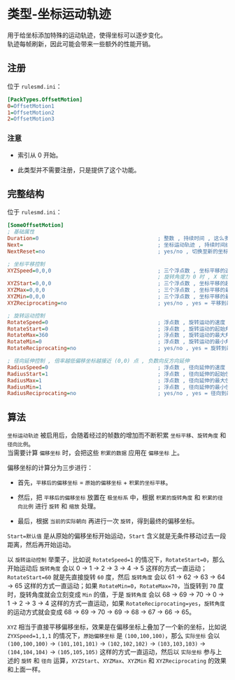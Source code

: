 # 类型-坐标运动轨迹

用于给坐标添加特殊的运动轨迹，使得坐标可以逐步变化。  
轨迹每帧刷新，因此可能会带来一些额外的性能开销。



## 注册

位于 `rulesmd.ini`：

```ini
[PackTypes.OffsetMotion]
0=OffsetMotion1
1=OffsetMotion2
2=OffsetMotion3
```

### 注意

* 索引从 0 开始。

* 此类型并不需要注册，只是提供了这个功能。



## 完整结构

位于 `rulesmd.ini`：

```ini
[SomeOffsetMotion]
; 基础属性
Duration=0                                      ; 整数 , 持续时间 , 这么多帧之后停止运动 , 会一直保留最终的结果 , 负数和 0 = 永久 , 默认值是 0 , 单位 : 帧
Next=                                           ; 坐标运动轨迹 , 持续时间结束之后切换至新的坐标运动轨迹 , 默认值是 空
NextReset=no                                    ; yes/no , 切换至新的坐标运动轨迹后 , 是否根据 XYZStart , RotateStart 和 RadiusStart 重置【积累的数据】 , 默认值是 no

; 坐标平移控制
XYZSpeed=0,0,0                                  ; 三个浮点数 , 坐标平移的速度 , 可以是负数 , 默认值是 0,0,0 , 单位 : 格点
                                                ; 旋转角度为 0 时 , X 增加 = 向右下平移 , Y 增加 = 向左下平移 , Z 增加 = 向上平移
XYZStart=0,0,0                                  ; 三个浮点数 , 坐标平移的起始位置 , 可以是负数 , 默认值是 0,0,0 , 单位 : 格点
XYZMax=0,0,0                                    ; 三个浮点数 , 坐标平移的最大位置 , 可以是负数 , 默认值是 0,0,0 , 单位 : 格点
XYZMin=0,0,0                                    ; 三个浮点数 , 坐标平移的最小位置 , 可以是负数 , 默认值是 0,0,0 , 单位 : 格点
XYZReciprocating=no                             ; yes/no , yes = 平移到最大值 (最小值) 时往回运动 , no = 平移到最大值时直接跳转到最小值 (运动到最小值时同理) , 默认值是 no

; 旋转运动控制
RotateSpeed=0                                   ; 浮点数 , 旋转运动的速度 , 正数 = 顺时针 , 默认值是 0 , 单位 : 度/帧
RotateStart=0                                   ; 浮点数 , 旋转运动的起始角度 , 默认值是 0 , 单位 : 度
RotateMax=360                                   ; 浮点数 , 旋转运动的最大角度 , 可以超过 360 度 , 默认值是 360 , 单位 : 度
RotateMin=0                                     ; 浮点数 , 旋转运动的最小角度 , 可以是负数 , 默认值是 0 , 单位 : 度
RotateReciprocating=no                          ; yes/no , yes = 旋转到最大值 (最小值) 时往回旋转 , no = 旋转到最大值时直接跳转到最小值 (旋转到最小值时同理) , 默认值是 no

; 径向延伸控制 , 倍率越低偏移坐标越接近 (0,0) 点 , 负数向反方向延伸
RadiusSpeed=0                                   ; 浮点数 , 径向延伸的速度 , 正数 = 向远方延伸 , 可以是负数 , 默认值是 0 , 单位 : 倍率/帧
RadiusStart=1                                   ; 浮点数 , 径向延伸的起始位置 , 可以是负数 , 默认值是 1 , 单位 : 倍率
RadiusMax=1                                     ; 浮点数 , 径向延伸的最大位置 , 可以是负数 , 默认值是 1 , 单位 : 倍率
RadiusMin=1                                     ; 浮点数 , 径向延伸的最小位置 , 可以是负数 , 默认值是 1 , 单位 : 倍率
RadiusReciprocating=no                          ; yes/no , yes = 径向到最大值 (最小值) 时往回运动 , no = 径向到最大值时直接跳转到最小值 (运动到最小值时同理) , 默认值是 no
```



## 算法

`坐标运动轨迹` 被启用后，会随着经过的帧数的增加而不断积累 `坐标平移`、`旋转角度` 和 `径向比例`。  
当需要计算 `偏移坐标` 时，会把这些 `积累的数据` 应用在 `偏移坐标` 上。

偏移坐标的计算分为三步进行：

* 首先，`平移后的偏移坐标` = `原始的偏移坐标` + `积累的坐标平移`。

* 然后，把 `平移后的偏移坐标` 放置在 `极坐标系` 中，根据 `积累的旋转角度` 和 `积累的径向比例` 进行 `旋转` 和 `缩放` 处理。

* 最后，根据 `当前的实际朝向` 再进行一次 `旋转`，得到最终的偏移坐标。

`Start=默认值` 是从原始的偏移坐标开始运动，`Start` 含义就是无条件移动过去一段距离，然后再开始运动。

以 `旋转运动控制` 举栗子，比如说 `RotateSpeed=1` 的情况下，`RotateStart=0`，那么开始运动后 `旋转角度` 会以 0 -> 1 -> 2 -> 3 -> 4 -> 5 这样的方式一直运动；`RotateStart=60` 就是先直接旋转 `60` 度，然后 `旋转角度` 会以 61 -> 62 -> 63 -> 64 -> 65 这样的方式一直运动；如果 `RotateMin=0`，`RotateMax=70`，当旋转到 `70` 度时，旋转角度就会立刻变成 `Min` 的值，于是 `旋转角度` 会以 68 -> 69 -> 70 -> 0 -> 1 -> 2 -> 3 -> 4 这样的方式一直运动，如果 `RotateReciprocating=yes`，`旋转角度` 的运动方式就会变成 68 -> 69 -> 70 -> 69 -> 68 -> 67 -> 66 -> 65。

`XYZ` 相当于直接平移偏移坐标，效果是在偏移坐标上叠加了一个新的坐标，比如说 `ZYXSpeed=1,1,1` 的情况下，`原始偏移坐标` 是 `(100,100,100)`，那么 `实际坐标` 会以 `(100,100,100)` -> `(101,101,101)` -> `(102,102,102)` -> `(103,103,103)` -> `(104,104,104)` -> `(105,105,105)` 这样的方式一直运动，然后以 `实际坐标` 参与上述的 `旋转` 和 `径向` 运算，`XYZStart`、`XYZMax`、`XYZMin` 和 `XYZReciprocating` 的效果和上面一样。